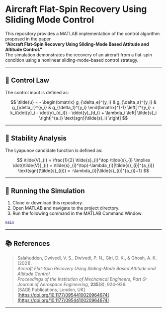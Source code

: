 # Aircraft Flat-Spin Recovery Using Sliding Mode Control

This repository provides a MATLAB implementation of the control algorithm proposed in the paper  
**“Aircraft Flat-Spin Recovery Using Sliding-Mode Based Attitude and Altitude Control.”**  
The simulation demonstrates the recovery of an aircraft from a flat-spin condition using a nonlinear sliding-mode–based control strategy.

---

## 🧩 Control Law

The control input is defined as:

$$
\tilde{u} = -
\begin{bmatrix}  
	g_{\delta_e}^{y_i} & g_{\delta_a}^{y_i} & g_{\delta_r}^{y_i} & g_{\delta_t}^{y_i}  
\end{bmatrix}^{-1}
\left[
f^{y_i} + k_i(\dot{y}_i - \dot{y}_{d_i}) - \ddot{y}_{d_i} + \lambda_i \left| \tilde{s}_i \right|^{a_i} \text{sgn}(\tilde{s}_i)
\right]
$$

---

## 📘 Stability Analysis

The Lyapunov candidate function is defined as:

$$
\tilde{V}_{i} = \frac{1}{2} \tilde{s}_{i}^\top \tilde{s}_{i}
\implies
\dot{\tilde{V}}_{i} = \tilde{s}_{i}^\top(-\lambda_{i}|\tilde{s}_{i}|^{a_{i}} \text{sgn}(\tilde{s}_{i}))
= -\lambda_{i}|\tilde{s}_{i}|^{a_{i}+1}
$$

---

## 🚀 Running the Simulation

1. Clone or download this repository.  
2. Open MATLAB and navigate to the project directory.  
3. Run the following command in the MATLAB Command Window:

```matlab
main
```
---
## 📚 References

> Salahudden, Dwivedi, V. S., Dwivedi, P. N., Giri, D. K., & Ghosh, A. K. (2021).  
> *Aircraft Flat-Spin Recovery Using Sliding-Mode Based Attitude and Altitude Control.*  
> *Proceedings of the Institution of Mechanical Engineers, Part G: Journal of Aerospace Engineering*, **235**(8), 924–936.  
> [SAGE Publications, London, UK]  
> [https://doi.org/10.1177/0954410020964674](https://doi.org/10.1177/0954410020964674)

---



